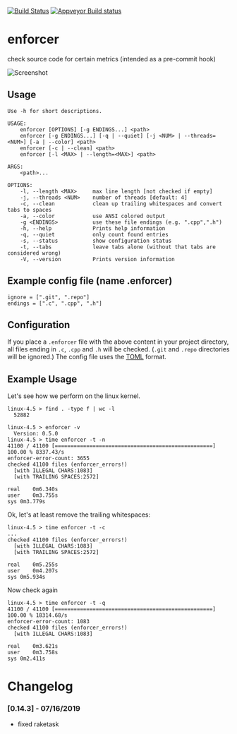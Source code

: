 [![Build Status](https://travis-ci.org/marcmo/enforcer.svg?branch=master)](http://travis-ci.org/marcmo/enforcer) [![Appveyor Build status](https://ci.appveyor.com/api/projects/status/vv4t6mfr25p61a6p?svg=true)](https://ci.appveyor.com/project/marcmo/enforcer)

enforcer
========

check source code for certain metrics (intended as a pre-commit hook)

![Screenshot](https://github.com/marcmo/enforcer/blob/master/doc/enforcerv0.5.gif)

## Usage

    Use -h for short descriptions.

    USAGE:
        enforcer [OPTIONS] [-g ENDINGS...] <path>
        enforcer [-g ENDINGS...] [-q | --quiet] [-j <NUM> | --threads=<NUM>] [-a | --color] <path>
        enforcer [-c | --clean] <path>
        enforcer [-l <MAX> | --length=<MAX>] <path>

    ARGS:
        <path>...

    OPTIONS:
        -l, --length <MAX>     max line length [not checked if empty]
        -j, --threads <NUM>    number of threads [default: 4]
        -c, --clean            clean up trailing whitespaces and convert tabs to spaces
        -a, --color            use ANSI colored output
        -g <ENDINGS>           use these file endings (e.g. ".cpp",".h")
        -h, --help             Prints help information
        -q, --quiet            only count found entries
        -s, --status           show configuration status
        -t, --tabs             leave tabs alone (without that tabs are considered wrong)
        -V, --version          Prints version information

## Example config file (name .enforcer)

    ignore = [".git", ".repo"]
    endings = [".c", ".cpp", ".h"]

## Configuration

If you place a `.enforcer` file with the above content in your project directory, all files ending
in `.c`, `.cpp` and `.h` will be checked. (`.git` and `.repo` directories will be ignored.)
The config file uses the [TOML](https://github.com/toml-lang/toml) format.

## Example Usage

Let's see how we perform on the linux kernel.

    linux-4.5 > find . -type f | wc -l
      52882

    linux-4.5 > enforcer -v
      Version: 0.5.0
    linux-4.5 > time enforcer -t -n
    41100 / 41100 [==================================================] 100.00 % 8337.43/s
    enforcer-error-count: 3655
    checked 41100 files (enforcer_errors!)
      [with ILLEGAL CHARS:1083]
      [with TRAILING SPACES:2572]

    real	0m6.340s
    user	0m3.755s
    sys	0m3.779s

Ok, let's at least remove the trailing whitespaces:

    linux-4.5 > time enforcer -t -c
    ...
    checked 41100 files (enforcer_errors!)
      [with ILLEGAL CHARS:1083]
      [with TRAILING SPACES:2572]

    real	0m5.255s
    user	0m4.207s
    sys	0m5.934s

Now check again

    linux-4.5 > time enforcer -t -q
    41100 / 41100 [==================================================] 100.00 % 18314.68/s
    enforcer-error-count: 1083
    checked 41100 files (enforcer_errors!)
      [with ILLEGAL CHARS:1083]

    real	0m3.621s
    user	0m3.758s
    sys	0m2.411s

# Changelog

### [0.14.3] - 07/16/2019
  * fixed raketask


